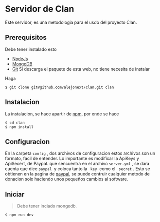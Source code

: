 # Servidor de Clan

Este servidor, es una metodologia para el usdo del proyecto Clan.

## Prerequisitos

Debe tener instalado esto

* [NodeJs](http://NodeJs.org)
* [MongoDB](http://mongodb.org)
* [Git](http://gitscrm.org) Si descarga el paquete de esta web, no tiene necesita de instalar

Haga

	$ git clone git@github.com/alejonext/clan.git clan

## Instalacion

La instalacion, se hace apartir de [npm](http://npmjs.org), por ende se hace

	$ cd clan
	$ npm install

## Configuracion

En la carpeta `config` , dos archivos de configuracion estos archivos son un formato, facil de entender. Lo importante es modificar la ApiKeys y ApiSecert, de Paypal. que sencuentra en el archivo `server.yml` , se dara cuenta que dice `paypal`  y coloca tanto la ` key`  como el ` secret` . Esto se obtienen en la pagina de [paypal](https://developer.paypal.com/), se puede contruir cualquier metodo de donacion solo haciendo unos pequeños cambios al software.

## Iniciar
	
> Debe tener inciado mongodb.


	$ npm run dev

